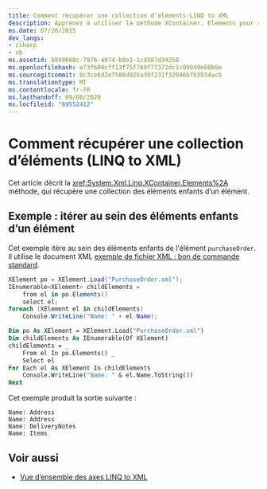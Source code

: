 ```yaml
---
title: Comment récupérer une collection d’éléments-LINQ to XML
description: Apprenez à utiliser la méthode XContainer. Elements pour récupérer une collection d’éléments enfants d’un élément.
ms.date: 07/20/2015
dev_langs:
- csharp
- vb
ms.assetid: b849668c-7976-4974-b8e1-1cd587d34258
ms.openlocfilehash: e73f608cff13f75f769f77372dc1c09949e00b0e
ms.sourcegitcommit: 0c3ce6d2e7586d925a30f231f32046b7b3934acb
ms.translationtype: MT
ms.contentlocale: fr-FR
ms.lasthandoff: 09/08/2020
ms.locfileid: "89552412"
---
```

# <a name="how-to-retrieve-a-collection-of-elements-linq-to-xml"></a>Comment récupérer une collection d’éléments (LINQ to XML)

Cet article décrit la <xref:System.Xml.Linq.XContainer.Elements%2A> méthode, qui récupère une collection des éléments enfants d’un élément.

## <a name="example-iterate-through-the-child-elements-of-an-element"></a>Exemple : itérer au sein des éléments enfants d’un élément

Cet exemple itère au sein des éléments enfants de l'élément `purchaseOrder`. Il utilise le document XML [exemple de fichier XML : bon de commande standard](sample-xml-file-typical-purchase-order.md).

```csharp
XElement po = XElement.Load("PurchaseOrder.xml");
IEnumerable<XElement> childElements =
    from el in po.Elements()
    select el;
foreach (XElement el in childElements)
    Console.WriteLine("Name: " + el.Name);
```

```vb
Dim po As XElement = XElement.Load("PurchaseOrder.xml")
Dim childElements As IEnumerable(Of XElement)
childElements = _
    From el In po.Elements() _
    Select el
For Each el As XElement In childElements
    Console.WriteLine("Name: " & el.Name.ToString())
Next
```

Cet exemple produit la sortie suivante :

```output
Name: Address
Name: Address
Name: DeliveryNotes
Name: Items
```

## <a name="see-also"></a>Voir aussi

- [Vue d’ensemble des axes LINQ to XML](linq-xml-axes-overview.md)
